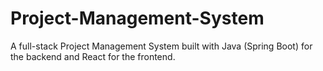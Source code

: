 # Project-Management-System
A full-stack Project Management System built with Java (Spring Boot) for the backend and React for the frontend.
